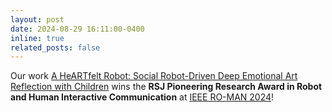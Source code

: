 ```yaml
---
layout: post
date: 2024-08-29 16:11:00-0400
inline: true
related_posts: false
---
```


Our work [A HeARTfelt Robot: Social Robot-Driven Deep Emotional Art Reflection with Children](https://arxiv.org/abs/2409.10710) wins the **RSJ Pioneering Research Award in Robot and Human Interactive Communication** at [IEEE RO-MAN 2024](https://www.ro-man2024.org/)!
